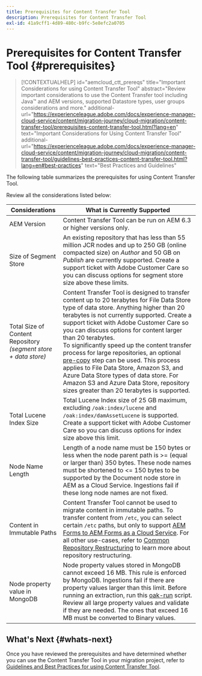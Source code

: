 ```yaml
---
title: Prerequisites for Content Transfer Tool
description: Prerequisites for Content Transfer Tool
exl-id: 41a9cff1-4d89-480c-b9fc-5e8efc2a0705
---
```

# Prerequisites for Content Transfer Tool {#prerequisites}

>[!CONTEXTUALHELP]
>id="aemcloud_ctt_prereqs"
>title="Important Considerations for using Content Transfer Tool"
>abstract="Review important considerations to use the Content Transfer tool including Java&trade; and AEM versions, supported Datastore types, user groups considerations and more."
>additional-url="https://experienceleague.adobe.com/docs/experience-manager-cloud-service/content/migration-journey/cloud-migration/content-transfer-tool/prerequisites-content-transfer-tool.html?lang=en" text="Important Considerations for Using Content Transfer Tool"
>additional-url="https://experienceleague.adobe.com/docs/experience-manager-cloud-service/content/migration-journey/cloud-migration/content-transfer-tool/guidelines-best-practices-content-transfer-tool.html?lang=en#best-practices" text="Best Practices and Guidelines"

The following table summarizes the prerequisites for using Content Transfer Tool. 

Review all the considerations listed below:

| Considerations                                                      | What is Currently Supported                                                                                                                                                                                                                                                                                                                                                                                                                                                                                                                                                                                                                                                                                                                                        |
|---------------------------------------------------------------------|--------------------------------------------------------------------------------------------------------------------------------------------------------------------------------------------------------------------------------------------------------------------------------------------------------------------------------------------------------------------------------------------------------------------------------------------------------------------------------------------------------------------------------------------------------------------------------------------------------------------------------------------------------------------------------------------------------------------------------------------------------------------|
| AEM Version                                                         | Content Transfer Tool can be run on AEM 6.3 or higher versions only.                                                                                                                                                                                                                                                                                                                                                                                                                                                                                                                                                                                                                                                                                               |
| Size of Segment Store                                               | An existing repository that has less than 55 million JCR nodes and up to 250 GB (online compacted size) on *Author* and 50 GB on *Publish* are currently supported. Create a support ticket with Adobe Customer Care so you can discuss options for segment store size above these limits.                                                                                                                                                                                                                                                                                                                                                                                                                                                                                 |
| Total Size of Content Repository <br>*(segment store + data store)* | Content Transfer Tool is designed to transfer content up to 20 terabytes for File Data Store type of data store. Anything higher than 20 terabytes is not currently supported. Create a support ticket with Adobe Customer Care so you can discuss options for content larger than 20 terabytes. <br>To significantly speed up the content transfer process for large repositories, an optional [pre-copy](https://experienceleague.adobe.com/docs/experience-manager-cloud-service/content/migration-journey/cloud-migration/content-transfer-tool/handling-large-content-repositories.html#setting-up-pre-copy-step) step can be used. This process applies to File Data Store, Amazon S3, and Azure Data Store types of data store. For Amazon S3 and Azure Data Store, repository sizes greater than 20 terabytes is supported. |
| Total Lucene Index Size                                             | Total Lucene Index size of 25 GB maximum, excluding `/oak:index/lucene` and `/oak:index/damAssetLucene` is supported. Create a support ticket with Adobe Customer Care so you can discuss options for index size above this limit.                                                                                                                                                                                                                                                                                                                                                                                                                                                                                                                                |
| Node Name Length                                                    | Length of a node name must be 150 bytes or less when the node parent path is >= (equal or larger than) 350 bytes. These node names must be shortened to <= 150 bytes to be supported by the Document node store in AEM as a Cloud Service. Ingestions fail if these long node names are not fixed.                                                                                                                                                                                                                                                                                                                                                                                                                                                |
| Content in Immutable Paths                                          | Content Transfer Tool cannot be used to migrate content in immutable paths. To transfer content from `/etc`, you can select certain `/etc` paths, but only to support [AEM Forms to AEM Forms as a Cloud Service](https://experienceleague.adobe.com/docs/experience-manager-cloud-service/content/forms/setup-configure-migrate/migrate-to-forms-as-a-cloud-service.html#paths-of-various-aem-forms-specific-assets). For all other use-cases, refer to [Common Repository Restructuring](https://experienceleague.adobe.com/docs/experience-manager-65/deploying/restructuring/all-repository-restructuring-in-aem-6-5.html) to learn more about repository restructuring.                                                                                    |
| Node property value in MongoDB                                      | Node property values stored in MongoDB cannot exceed 16 MB. This rule is enforced by MongoDB. Ingestions fail if there are property values larger than this limit. Before running an extraction, run this [oak-run](https://repo1.maven.org/maven2/org/apache/jackrabbit/oak-run/1.38.0/oak-run-1.38.0.jar) script. Review all large property values and validate if they are needed. The ones that exceed 16 MB must be converted to Binary values.                                                                                                                                                                                                                                                                                                         |

## What's Next {#whats-next}

Once you have reviewed the prerequisites and have determined whether you can use the Content Transfer Tool in your migration project, refer to [Guidelines and Best Practices for using Content Transfer Tool](https://experienceleague.adobe.com/docs/experience-manager-cloud-service/content/migration-journey/cloud-migration/content-transfer-tool/guidelines-best-practices-content-transfer-tool.html).

